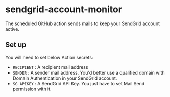 # sendgrid-account-monitor

The scheduled GitHub action sends mails to keep your SendGrid account active.

## Set up

You will need to set below Action secrets:

- `RECIPIENT` : A recipient mail address
- `SENDER` : A sender mail address. You'd better use a qualified domain with Domain Authentication in your SendGrid account.
- `SG_APIKEY` : A SendGrid API Key. You just have to set Mail Send permission with it.
